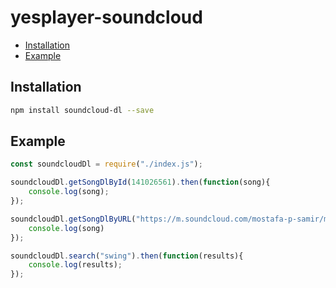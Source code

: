 # yesplayer-soundcloud

<!-- vim-markdown-toc GFM -->

* [Installation](#installation)
* [Example](#example)

<!-- vim-markdown-toc -->

## Installation

```bash
npm install soundcloud-dl --save
```

## Example

```javascript
const soundcloudDl = require("./index.js");

soundcloudDl.getSongDlById(141026561).then(function(song){
	console.log(song);
});

soundcloudDl.getSongDlByURL("https://m.soundcloud.com/mostafa-p-samir/mgk-swing-life-away").then(function(song){
	console.log(song)
});

soundcloudDl.search("swing").then(function(results){
	console.log(results);
});

```

